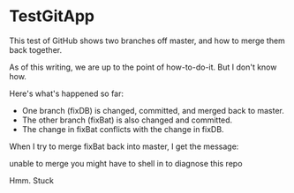 TestGitApp
==========

This test of GitHub shows two branches off master, and how to merge them back together.

As of this writing, we are up to the point of how-to-do-it. But I don't know how.

Here's what's happened so far:

 - One branch (fixDB) is changed, committed, and merged back to master.
 - The other branch (fixBat) is also changed and committed.
 - The change in fixBat conflicts with the change in fixDB.

When I try to merge fixBat back into master, I get the message:

  unable to merge 
  you might have to shell in to diagnose this repo

Hmm. Stuck
